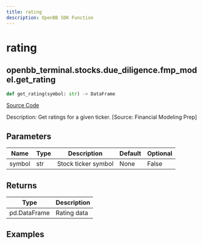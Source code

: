 ```yaml
---
title: rating
description: OpenBB SDK Function
---
```


# rating

## openbb_terminal.stocks.due_diligence.fmp_model.get_rating

```python title='openbb_terminal/stocks/due_diligence/fmp_model.py'
def get_rating(symbol: str) -> DataFrame
```
[Source Code](https://github.com/OpenBB-finance/OpenBBTerminal/tree/main/openbb_terminal/stocks/due_diligence/fmp_model.py#L17)

Description: Get ratings for a given ticker. [Source: Financial Modeling Prep]

## Parameters

| Name | Type | Description | Default | Optional |
| ---- | ---- | ----------- | ------- | -------- |
| symbol | str | Stock ticker symbol | None | False |

## Returns

| Type | Description |
| ---- | ----------- |
| pd.DataFrame | Rating data |

## Examples

